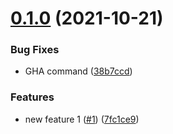 # [0.1.0](https://github.com/shoota/shipjs-githubflow/compare/v0.0.1...v0.1.0) (2021-10-21)


### Bug Fixes

* GHA command ([38b7ccd](https://github.com/shoota/shipjs-githubflow/commit/38b7ccd79862b3847e877902acaccefb5b817a8d))


### Features

* new feature 1 ([#1](https://github.com/shoota/shipjs-githubflow/issues/1)) ([7fc1ce9](https://github.com/shoota/shipjs-githubflow/commit/7fc1ce97b33baf444067684d6a52bf4c074651b1))



